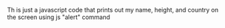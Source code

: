 Th is just a javascript code that prints out my name, height, and country on the screen using js "alert" command